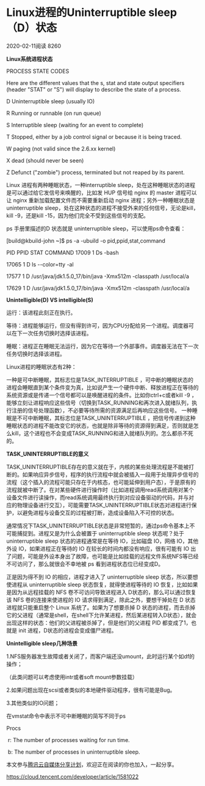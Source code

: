 # Linux进程的Uninterruptible sleep（D）状态

 2020-02-11阅读 8260

**Linux系统进程状态**

PROCESS STATE CODES

Here are the different values that the s, stat and state output specifiers (header "STAT" or "S") will display to describe the state of a process.

D   Uninterruptible sleep (usually IO)

R   Running or runnable (on run queue)

S   Interruptible sleep (waiting for an event to complete)

T   Stopped, either by a job control signal or because it is being traced.

W  paging (not valid since the 2.6.xx kernel)

X   dead (should never be seen)

Z   Defunct ("zombie") process, terminated but not reaped by its parent.

  Linux 进程有两种睡眠状态，一种interruptible sleep，处在这种睡眠状态的进程是可以通过给它发信号来唤醒的，比如发 HUP 信号给 nginx 的 master 进程可以让 nginx 重新加载配置文件而不需要重新启动 nginx 进程；另外一种睡眠状态是 uninterruptible sleep，处在这种状态的进程不接受外来的任何信号，无论是kill，kill -9，还是kill -15，因为他们完全不受到这些信号的支配。

  ps 手册里描述的D 状态就是 uninterruptible sleep，可以使用ps命令查看：

[build@kbuild-john ~]$ ps -a -ubuild -o pid,ppid,stat,command

 PID  PPID STAT COMMAND 17009   1  Ds    -bash

17065   1  D     ls --color=tty -al

17577   1  D     /usr/java/jdk1.5.0_17/bin/java -Xmx512m -classpath /usr/local/a

17629   1  D     /usr/java/jdk1.5.0_17/bin/java -Xmx512m -classpath /usr/local/a

**Unintelligible(D) VS intelligible(S)**

运行：该进程此刻正在执行。

等待：进程能够运行，但没有得到许可，因为CPU分配给另一个进程。调度器可以在下一次任务切换时选择该进程。

睡眠：进程正在睡眠无法运行，因为它在等待一个外部事件。调度器无法在下一次任务切换时选择该进程。

Linux进程的睡眠状态有2种：

  一种是可中断睡眠，其标志位是TASK_INTERRUPTIBLE ，可中断的睡眠状态的进程会睡眠直到某个条件变为真，比如说产生一个硬件中断、释放进程正在等待的系统资源或是传递一个信号都可以是唤醒进程的条件。比如你ctrl+c或者kill -9 ，能够立刻让进程响应这些信号（切换到TASK_RUNNING和再次进入就绪队列，执行注册的信号处理函数），不必要等待所需的资源满足后再响应这些信号。   一种睡眠是不可中断睡眠，其标志位是TASK_UNINTERRUPTIBLE ，把信号传递到这种睡眠状态的进程不能改变它的状态，也就是除非等待的资源得到满足，否则就是怎么kill，这个进程也不会变成TASK_RUNNING和进入就绪队列的。怎么都杀不死的。

**TASK_UNINTERRUPTIBLE的意义**

  TASK_UNINTERRUPTIBLE存在的意义就在于，内核的某些处理流程是不能被打断的。如果响应异步信号，程序的执行流程中就会被插入一段用于处理异步信号的流程（这个插入的流程可能只存在于内核态，也可能延伸到用户态），于是原有的流程就被中断了。在对某些硬件进行操作时（比如进程调用read系统调用对某个设备文件进行读操作，而read系统调用最终执行到对应设备驱动的代码，并与对应的物理设备进行交互），可能需要TASK_UNINTERRUPTIBLE状态对进程进行保护，以避免进程与设备交互的过程被打断，造成设备陷入不可控的状态。

  通常情况下TASK_UNINTERRUPTIBLE状态是非常短暂的，通过ps命令基本上不可能捕捉到。进程又是为什么会被置于 uninterruptible sleep 状态呢？处于 uninterruptible sleep 状态的进程通常是在等待 IO，比如磁盘 IO，网络 IO，其他外设 IO，如果进程正在等待的 IO 在较长的时间内都没有响应，很有可能有 IO 出了问题，可能是外设本身出了故障，也可能是比如挂载的远程文件系统NFS等已经不可访问了，那么就很会不幸地被 ps 看到进程状态位已经变成D。

  正是因为得不到 IO 的相应，进程才进入了 uninterruptible sleep 状态，所以要想使进程从 uninterruptible sleep 状态恢复，就得使进程等待的 IO 恢复，比如如果是因为从远程挂载的 NFS 卷不可访问导致进程进入 D状态的，那么可以通过恢复该 NFS 卷的连接来使进程的 IO 请求得到满足，除此之外，要想干掉处在 D 状态进程就只能重启整个 Linux 系统了。如果为了想要杀掉 D 状态的进程，而去杀掉它的父进程（通常是shell，在shell下允许某进程，然后某进程转入D状态），就会出现这样的状态：他们的父进程被杀掉了，但是他们的父进程 PID 都变成了1，也就是 init 进程，D状态的进程会变成僵尸进程。

**Unintelligible sleep几种场景**

1.NFS服务器发生故障或者关闭了，而客户端还没umount，此时运行某个如df的操作；

（此类问题可以考虑使用intr或者soft mount参数挂载）

2.如果问题出现在scsi或者类似的本地硬件驱动程序，很有可能是Bug。

3.其他类似的IO问题；

在vmstat命令中表示不可中断睡眠的简写不同于ps  

  Procs

​     r: The number of processes waiting for run time.

​     b: The number of processes in uninterruptible sleep.

本文参与[腾讯云自媒体分享计划](https://cloud.tencent.com/developer/support-plan)，欢迎正在阅读的你也加入，一起分享。

https://cloud.tencent.com/developer/article/1581022